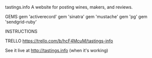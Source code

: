tastings.info
A website for posting wines, makers, and reviews.

GEMS
gem 'activerecord'
gem 'sinatra'
gem 'mustache'
gem 'pg'
gem 'sendgrid-ruby'

INSTRUCTIONS

TRELLO
https://trello.com/b/hcF4McuM/tastings-info

See it live at http://tastings.info (when it's working)

